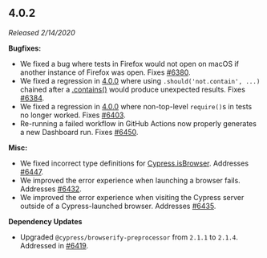 ## 4.0.2

_Released 2/14/2020_

**Bugfixes:**

- We fixed a bug where tests in Firefox would not open on macOS if another instance of Firefox was open. Fixes [#6380](https://github.com/cypress-io/cypress/issues/6380).
- We fixed a regression in [4.0.0](#4-0-0) where using `.should('not.contain', ...)` chained after a [.contains()](/api/commands/contains) would produce unexpected results. Fixes [#6384](https://github.com/cypress-io/cypress/issues/6384).
- We fixed a regression in [4.0.0](#4-0-0) where non-top-level `require()`s in tests no longer worked. Fixes [#6403](https://github.com/cypress-io/cypress/issues/6403).
- Re-running a failed workflow in GitHub Actions now properly generates a new Dashboard run. Fixes [#6450](https://github.com/cypress-io/cypress/issues/6450).

**Misc:**

- We fixed incorrect type definitions for [Cypress.isBrowser](/api/cypress-api/isbrowser). Addresses [#6447](https://github.com/cypress-io/cypress/issues/6447).
- We improved the error experience when launching a browser fails. Addresses [#6432](https://github.com/cypress-io/cypress/issues/6432).
- We improved the error experience when visiting the Cypress server outside of a Cypress-launched browser. Addresses [#6435](https://github.com/cypress-io/cypress/issues/6435).

**Dependency Updates**

- Upgraded `@cypress/browserify-preprocessor` from `2.1.1` to `2.1.4`. Addressed in [#6419](https://github.com/cypress-io/cypress/pull/6419).
